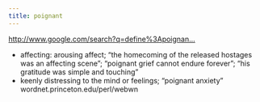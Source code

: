 ```yaml
---
title: poignant
---
```


<p><a href="http://www.google.com/search?q=define%3Apoignant">http://www.google.com/search?q=define%3Apoignan...</a></p>

<ul>
<li>affecting: arousing affect; &#8220;the homecoming of the released hostages was an affecting scene&#8221;; &#8220;poignant grief cannot endure forever&#8221;; &#8220;his gratitude was simple and touching&#8221;</li>
<li>keenly distressing to the mind or feelings; &#8220;poignant anxiety&#8221;
wordnet.princeton.edu/perl/webwn</li>
</ul>
